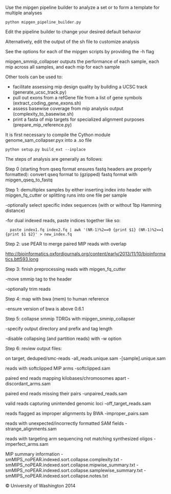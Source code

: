 Use the mipgen pipeline builder to analyze a set or to form a template for multiple analyses

```
python mipgen_pipeline_builder.py
```

Edit the pipeline builder to change your desired default behavior

Alternatively, edit the output of the sh file to customize analysis

See the options for each of the mipgen scripts by providing the -h flag

mipgen_smmip_collapser outputs the performance of each sample, each mip across all samples, and each mip for each sample

Other tools can be used to:
- facilitate assessing mip design quality by building a UCSC track (generate_ucsc_track.py)
- pull out exons from a refGene file from a list of gene symbols (extract_coding_gene_exons.sh)
- assess basewise coverage from mip analysis output (complexity_to_basewise.sh)
- print a fasta of mip targets for specialized alignment purposes (prepare_mip_reference.py)

It is first necessary to compile the Cython module genome_sam_collapser.pyx into a .so file

```
python setup.py build_ext --inplace
```

The steps of analysis are generally as follows:

Step 0 (starting from qseq format ensures fastq headers are properly formatted):
convert qseq format to (gzipped) fastq format with mipgen_qseq_to_fastq

Step 1:
demultiplex samples by either inserting index into header with mipgen_fq_cutter or splitting runs into one file per sample

-optionally select specific index sequences (with or without 1bp Hamming distance)

-for dual indexed reads, paste indices together like so:

```
  paste index1.fq index2.fq | awk '(NR-1)%2==0 {print $1} (NR-1)%2==1 {print $1 $2}' > new_index.fq
```

Step 2:
use PEAR to merge paired MIP reads with overlap

http://bioinformatics.oxfordjournals.org/content/early/2013/11/10/bioinformatics.btt593.long

Step 3:
finish preprocessing reads with mipgen_fq_cutter

-move smmip tag to the header

-optionally trim reads

Step 4:
map with bwa (mem) to human reference

-ensure version of bwa is above 0.6.1

Step 5:
collapse smmip TDRGs with mipgen_smmip_collapser

-specify output directory and prefix and tag length

-disable collapsing (and partition reads) with -w option

Step 6:
review output files:

on target, deduped/smc-reads
-all_reads.unique.sam
-[sample].unique.sam

reads with softclipped MIP arms
-softclipped.sam

paired end reads mapping kilobases/chromosomes apart
-discordant_arms.sam

paired end reads missing their pairs
-unpaired_reads.sam

valid reads capturing unintended genomic loci
-off_target_reads.sam

reads flagged as improper alignments by BWA
-improper_pairs.sam

reads with unexpected/incorrectly formatted SAM fields
-strange_alignments.sam

reads with targeting arm sequencing not matching synthesized oligos
-imperfect_arms.sam

MIP summary information
-smMIPS_noPEAR.indexed.sort.collapse.complexity.txt
-smMIPS_noPEAR.indexed.sort.collapse.mipwise_summary.txt
-smMIPS_noPEAR.indexed.sort.collapse.samplewise_summary.txt
-smMIPS_noPEAR.indexed.sort.collapse.notes.txt

© University of Washington 2014
